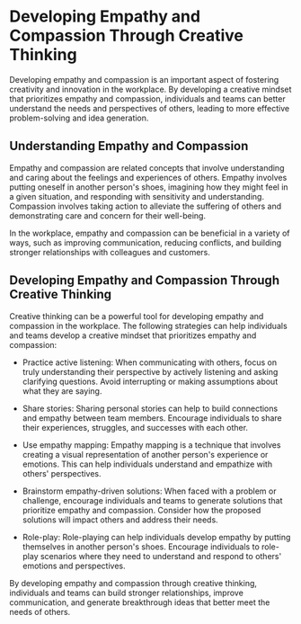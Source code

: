 Developing Empathy and Compassion Through Creative Thinking
=====================================================================================================

Developing empathy and compassion is an important aspect of fostering creativity and innovation in the workplace. By developing a creative mindset that prioritizes empathy and compassion, individuals and teams can better understand the needs and perspectives of others, leading to more effective problem-solving and idea generation.

Understanding Empathy and Compassion
------------------------------------

Empathy and compassion are related concepts that involve understanding and caring about the feelings and experiences of others. Empathy involves putting oneself in another person's shoes, imagining how they might feel in a given situation, and responding with sensitivity and understanding. Compassion involves taking action to alleviate the suffering of others and demonstrating care and concern for their well-being.

In the workplace, empathy and compassion can be beneficial in a variety of ways, such as improving communication, reducing conflicts, and building stronger relationships with colleagues and customers.

Developing Empathy and Compassion Through Creative Thinking
-----------------------------------------------------------

Creative thinking can be a powerful tool for developing empathy and compassion in the workplace. The following strategies can help individuals and teams develop a creative mindset that prioritizes empathy and compassion:

* Practice active listening: When communicating with others, focus on truly understanding their perspective by actively listening and asking clarifying questions. Avoid interrupting or making assumptions about what they are saying.

* Share stories: Sharing personal stories can help to build connections and empathy between team members. Encourage individuals to share their experiences, struggles, and successes with each other.

* Use empathy mapping: Empathy mapping is a technique that involves creating a visual representation of another person's experience or emotions. This can help individuals understand and empathize with others' perspectives.

* Brainstorm empathy-driven solutions: When faced with a problem or challenge, encourage individuals and teams to generate solutions that prioritize empathy and compassion. Consider how the proposed solutions will impact others and address their needs.

* Role-play: Role-playing can help individuals develop empathy by putting themselves in another person's shoes. Encourage individuals to role-play scenarios where they need to understand and respond to others' emotions and perspectives.

By developing empathy and compassion through creative thinking, individuals and teams can build stronger relationships, improve communication, and generate breakthrough ideas that better meet the needs of others.
